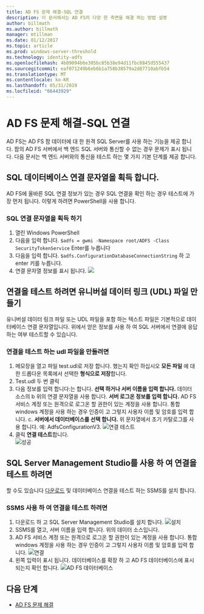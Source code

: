 ```yaml
---
title: AD FS 문제 해결-SQL 연결
description: 이 문서에서는 AD FS의 다양 한 측면을 해결 하는 방법 설명
author: billmath
ms.author: billmath
manager: mtillman
ms.date: 01/12/2017
ms.topic: article
ms.prod: windows-server-threshold
ms.technology: identity-adfs
ms.openlocfilehash: 4b09094b6e305bc85b38e94d11fbc8845d555437
ms.sourcegitcommit: eaf071249b6eb6b1a758b38579a2d87710abfb54
ms.translationtype: MT
ms.contentlocale: ko-KR
ms.lasthandoff: 05/31/2019
ms.locfileid: "66443929"
---
```

# <a name="ad-fs-troubleshooting---sql-connectivity"></a>AD FS 문제 해결-SQL 연결
AD FS는 AD FS 팜 데이터에 대 한 원격 SQL Server를 사용 하는 기능을 제공 합니다.  팜의 AD FS 서버에서 백 엔드 SQL 서버와 통신할 수 없는 경우 문제가 표시 됩니다.  다음 문서는 백 엔드 서버와의 통신을 테스트 하는 몇 가지 기본 단계를 제공 합니다.

## <a name="acquire-the-sql-database-connection-string"></a>SQL 데이터베이스 연결 문자열을 획득 합니다.
AD FS에 올바른 SQL 연결 정보가 있는 경우 SQL 연결을 확인 하는 경우 테스트에 가장 먼저 됩니다.  이렇게 하려면 PowerShell을 사용 합니다.

### <a name="to-acquire-the-sql-connection-string"></a>SQL 연결 문자열을 획득 하기
1.  열린 Windows PowerShell
2. 다음을 입력 합니다. `$adfs = gwmi -Namespace root/ADFS -Class SecurityTokenService` Enter를 누릅니다
3. 다음을 입력 합니다. `$adfs.ConfigurationDatabaseConnectionString` 하 고 enter 키를 누릅니다.
4. 연결 문자열 정보를 표시 됩니다.
![](media/ad-fs-tshoot-sql/sql2.png)

## <a name="create-a-universal-data-link-udl-file-to-test-connectivity"></a>연결을 테스트 하려면 유니버설 데이터 링크 (UDL) 파일 만들기
유니버설 데이터 링크 파일 또는 UDL 파일을 포함 하는 텍스트 파일은 기본적으로 데이터베이스 연결 문자열입니다.  위에서 얻은 정보를 사용 하 여 SQL 서버에서 연결에 응답 하는 여부 테스트할 수 있습니다.

### <a name="to-create-a-udl-file-to-test-connectivity"></a>연결을 테스트 하는 udl 파일을 만들려면

1. 메모장을 열고 파일 test.udl로 저장 합니다.  했는지 확인 하십시오 **모든 파일** 에 대 한 드롭다운 목록에서 선택한 **형식으로 저장**합니다.
2. Test.udl 두 번 클릭
3. 다음 정보를 입력 합니다:는 합니다. **선택 하거나 서버 이름을 입력 합니다.**  데이터 소스의 b 위의 연결 문자열을 사용 합니다. **서버 로그온 정보를 입력 합니다.**  AD FS 서비스 계정 또는 원격으로 로그온 할 권한이 있는 계정을 사용 합니다.  통합 windows 계정을 사용 하는 경우 인증이 고 그렇지 사용자 이름 및 암호를 입력 합니다.
    c. **서버에서 데이터베이스를 선택 합니다.** 위 문자열에서 초기 카탈로그를 사용 합니다.  예:  AdfsConfigurationV3.
   ![연결 테스트](media/ad-fs-tshoot-sql/sql4.png)
1. 클릭 **연결 테스트**합니다.</br>
![성공](media/ad-fs-tshoot-sql/sql3.png)

## <a name="use-sql-server-management-studio-to-test-connectivity"></a>SQL Server Management Studio를 사용 하 여 연결을 테스트 하려면
할 수도 있습니다 [다운로드](https://go.microsoft.com/fwlink/?linkid=864329) 및 데이터베이스 연결을 테스트 하는 SSMS를 설치 합니다.

### <a name="to-test-connectivity-with-ssms"></a>SSMS 사용 하 여 연결을 테스트 하려면
1. 다운로드 하 고 SQL Server Management Studio를 설치 합니다.
![설치](media/ad-fs-tshoot-sql/sql5.png)
1. SSMS를 열고, 서버 이름을 입력 합니다.  위의 데이터 소스입니다.
2. AD FS 서비스 계정 또는 원격으로 로그온 할 권한이 있는 계정을 사용 합니다.  통합 windows 계정을 사용 하는 경우 인증이 고 그렇지 사용자 이름 및 암호를 입력 합니다.
![연결](media/ad-fs-tshoot-sql/sql6.png)
1. 왼쪽 입력이 표시 됩니다.  데이터베이스를 확장 하 고 AD FS 데이터베이스에 표시 되는지 확인 합니다.
![AD FS 데이터베이스](media/ad-fs-tshoot-sql/sql7.png)

## <a name="next-steps"></a>다음 단계

- [AD FS 문제 해결](ad-fs-tshoot-overview.md)